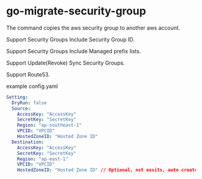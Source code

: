# go-migrate-security-group

The command copies the aws security group to another aws account.

Support Security Groups Include Security Group ID.

Support Security Groups Include Managed prefix lists.

Support Update(Revoke) Sync Security Groups.

Support Route53.

example config.yaml
```yaml
Setting:
  DryRun: false
  Source:
    AccessKey: "AccessKey"
    SecretKey: "SecretKey"
    Region: "ap-southeast-1"
    VPCID: "VPCID"
    HostedZoneID: "Hosted Zone ID"
  Destination:
    AccessKey: "AccessKey"
    SecretKey: "SecretKey"
    Region: "ap-east-1"
    VPCID: "VPCID"
    HostedZoneID: "Hosted Zone ID" // Optional, not exsits, auto create it.
```
